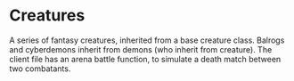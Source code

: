 # Creatures
A series of fantasy creatures, inherited from a base creature class. Balrogs and cyberdemons inherit from demons (who inherit from creature). The client file has an arena battle function, to simulate a death match between two combatants.

